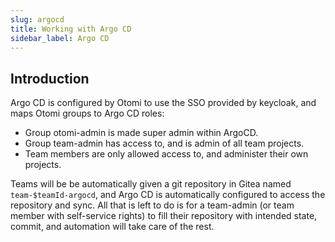 ```yaml
---
slug: argocd
title: Working with Argo CD
sidebar_label: Argo CD
---
```


## Introduction

Argo CD is configured by Otomi to use the SSO provided by keycloak, and maps Otomi groups to Argo CD roles:

- Group otomi-admin is made super admin within ArgoCD.
- Group team-admin has access to, and is admin of all team projects.
- Team members are only allowed access to, and administer their own projects.

Teams will be be automatically given a git repository in Gitea named `team-$teamId-argocd`, and Argo CD is automatically configured to access the repository and sync. All that is left to do is for a team-admin (or team member with self-service rights) to fill their repository with intended state, commit, and automation will take care of the rest.
